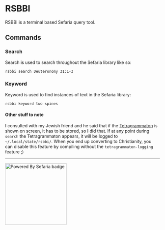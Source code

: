 # RSBBI

RSBBI is a terminal based Sefaria query tool.

## Commands
### Search
Search is used to search throughout the Sefaria library like so:
```bash
rsbbi search Deuteronomy 31:1-3
```

### Keyword
Keyword is used to find instances of text in the Sefaria library:
```bash
rsbbi keyword two spines
```

#### Other stuff to note
I consulted with my Jewish friend and he said that if the [Tetragrammaton](https://en.wikipedia.org/wiki/Tetragrammaton) is shown on screen, it has to be stored, so I did that. If at any point during `search` the Tetragrammaton appears, it will be logged to `~/.local/state/rsbbi/`. When you end up converting to Christianity, you can disable this feature by compiling without the `tetragrammaton-logging` feature ;)

---

<img src="https://camo.githubusercontent.com/e704c2ea3f05768971b48a30a7372daa4aaba4ea36327ae485ccd0ed76af3830/68747470733a2f2f7777772e736566617269612e6f72672f7374617469632f696d672f706f77657265642d62792d736566617269612d62616467652e706e673f6d" width=200 alt="Powered By Sefaria badge"/>
